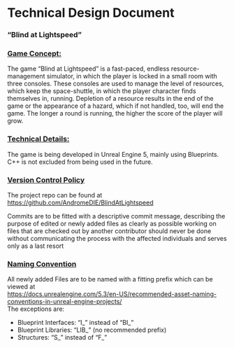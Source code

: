 # Technical Design Document
### “Blind at Lightspeed”

### <ins>Game Concept:
The game “Blind at Lightspeed” is a fast-paced, endless resource-management simulator, in which the player is locked in a small room with three consoles. These consoles are used to manage the level of resources, which keep the space-shuttle, in which the player character finds themselves in, running. Depletion of a resource results in the end of the game or the appearance of a hazard, which if not handled, too, will end the game. The longer a round is running, the higher the score of the player will grow.

### <ins>Technical Details:
The game is being developed in Unreal Engine 5, mainly using Blueprints. C++ is not excluded from being used in the future.

### <ins>Version Control Policy
The project repo can be found at 
https://github.com/AndromeDIE/BlindAtLightspeed

Commits are to be fitted with a descriptive commit message, describing the purpose of edited or newly added files as clearly as possible
working on files that are checked out by another contributor should never be done without communicating the process with the affected individuals and serves only as a last resort

### <ins>Naming Convention
All newly added Files are to be named with a fitting prefix which can be viewed at <br>
https://docs.unrealengine.com/5.3/en-US/recommended-asset-naming-conventions-in-unreal-engine-projects/ <br>
The exceptions are:
- Blueprint Interfaces: “I_” instead of “BI_”
- Blueprint Libraries: “LIB_” (no recommended prefix)
- Structures: “S_” instead of “F_”
